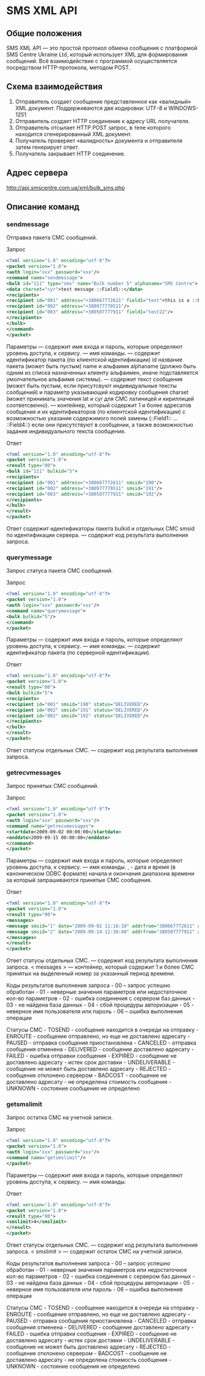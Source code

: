 
# SMS XML API

## Общие положения
SMS XML API — это простой протокол обмена сообщения с платформой SMS Centre Ukraine Ltd, который использует XML для формирования сообщений. Всё взаимодействие с
программой осуществляется посредством HTTP-протокола, методом POST.


## Схема взаимодействия
1. Отправитель создает сообщение представленное как «валидный» XML документ.
Поддерживаются две кодировки: UTF-8 и WINDOWS-1251
2. Отправитель создает HTTP соединение к адресу URL получателя.
3. Отправитель отсылает HTTP POST запрос, в теле которого находится
сгенерированный XML документ.
4. Получатель проверяет «валидность» документа и отправителя затем генерирует
ответ.
5. Получатель закрывает HTTP соединение.


## Адрес сервера
http://api.smscentre.com.ua/xml/bulk_sms.php


## Описание команд

### sendmessage
Отправка пакета СМС сообщений.

Запрос
```xml
<?xml version="1.0" encoding="utf-8"?>
<packet version="1.0">
<auth login="xxx" password="xxx"/>
<command name="sendmessage">
<bulk id="111" type="sms" name="Bulk number 5" alphaname="SMS Centre">
<data charset="cyr">test message ::Field1::</data>
<recipients>
<recipient id="001" address="+380667772611" field1="test">this is a ::Field1:: message </recipient>
<recipient id="002" address="+380977770511"/>
<recipient id="003" address="+380507777911" field1="test22"/>
</recipients>
</bulk>
</command>
</packet>
```

Параметры
<auth> — содержит имя входа и пароль, которые определяют уровень доступа, к сервису.
<command> — имя команды.
<bulk> — содержит идентификатор пакета (по клиентской идентификации) id название пакета (может быть пустым) name и альфаимя alphaname (должно быть одним из списка назначенных клиенту альфаимен, иначе подставляется умолчательное альфаимя системы).
<data> — содержит текст сообщения (может быть пустым, если присутсвуют индивидуальные тексты сообщений) и параметр указывающий кодировку сообщения charset (может принимать значения lat и cyr для СМС латиницей и кириллицей соответсвенно).
<recipients> — контейнер, который содержит 1 и более адресатов сообщения и их идентификаторов (по клиентской идентификации) с возможностью указания содержимого полей замены (::Field1:: … ::Field4::) если они присутствуют в сообщении, а также возможностью задания индивидуального текста сообщения.

Ответ
```xml
<?xml version="1.0" encoding="utf-8"?>
<packet version="1.0">
<result type="00">
<bulk id="111" bulkid="5">
<recipients>
<recipient id="001" address="+380667772611" smsid="190"/>
<recipient id="002" address="+380977770511" smsid="191"/>
<recipient id="003" address="+380507777911" smsid="192"/>
</recipients>
</bulk>
</result>
</packet>
```

Ответ содержит идентификаторы пакета bulkid и отдельных СМС smsid по идентификации сервера.
<result> — содержит код результата выполнения запроса.

### querymessage
Запрос статуса пакета СМС сообщений.

Запрос
```xml
<?xml version="1.0" encoding="utf-8"?>
<packet version="1.0">
<auth login="xxx" password="xxx"/>
<command name="querymessage">
<bulk bulkid="5"/>
</command>
</packet>
```

Параметры
<auth> — содержит имя входа и пароль, которые определяют уровень доступа, к сервису.
<command> — имя команды.
<bulk> — содержит идентификатор пакета (по серверной идентификации).

Ответ
```xml
<?xml version="1.0" encoding="utf-8"?>
<packet version="1.0">
<result type="00">
<bulk bulkid="5">
<recipients>
<recipient id="001" smsid="190" status="DELIVERED"/>
<recipient id="002" smsid="191" status="DELIVERED"/>
<recipient id="002" smsid="192" status="DELIVERED"/>
</recipients>
</bulk>
</result>
</packet>
```

Ответ статусы отдельных СМС.
<result> — содержит код результата выполнения запроса.


### getrecvmessages
Запрос принятых СМС сообщений.

Запрос
```xml
<?xml version="1.0" encoding="utf-8"?>
<packet version="1.0">
<auth login="ххх" password="ххх"/>
<command name="getrecvmessages">
<startdate>2009-09-02 00:00:00</startdate>
<enddate>2009-09-15 00:00:00</enddate>
</command>
</packet>
```

Параметры
<auth> — содержит имя входа и пароль, которые определяют уровень доступа, к сервису.
<command> — имя команды.
<startdate>, <enddate> -  дата и время (в каноническом ODBC формате) начала и окончания диапазона времени за который запрашиваются принятые СМС сообщения.

Ответ
```xml
<?xml version="1.0" encoding="utf-8"?>
<packet version="1.0">
<result type="00">
<messages>
<message smsid="1" date="2009-09-02 11:16:10" addrfrom="380667772611" addrto="380977770511">test</message>
<message smsid="2" date="2009-09-14 12:30:40" addrfrom="380507777911" addrto="380977770511">test</message>
</messages>
</result>
</packet>
```
Ответ статусы отдельных СМС.
<result> — содержит код результата выполнения запроса.
< messages > — контейнер, который содержит 1 и более СМС принятых на выделенный номер за указанный период времени.



Коды результатов выполнения запроса
     - 00 – запрос успешно обработан
     - 01 - неверные значения параметров или недостаточное кол-во параметров
     - 02 - ошибка соединения с сервером баз данных
     - 03 - не найдена база данных
     - 04 - сбой процедуры авторизации
     - 05 - неверное имя пользователя или пароль
     - 06 – ошибка выполнения операции

Статусы СМС
     - TOSEND - сообщение находится в очереди на отправку
     - ENROUTE - сообщение отправлено, но еще не доставлено адресату
     - PAUSED - отправка сообщения приостановлена
     - CANCELED - отправка сообщения отменена
     - DELIVERED - сообщение доставлено адресату
     - FAILED - ошибка отправки сообщения
     - EXPIRED - сообщение не доставлено адресату - истек срок доставки
     - UNDELIVERABLE - сообщение не может быть доставлено адресату
     - REJECTED - сообщение отклонено сервером
     - BADCOST - сообщение не доставлено адресату - не определена стоимость сообщения
     - UNKNOWN - состояние сообщения не определено



### getsmslimit
Запрос остатка СМС на учетной записи.

Запрос
```xml
<?xml version="1.0" encoding="utf-8"?>
<packet version="1.0">
<auth login="ххх" password="ххх"/>
<command name="getsmslimit"/>
</packet>
```

Параметры
<auth> — содержит имя входа и пароль, которые определяют уровень доступа, к сервису.
<command> — имя команды.

Ответ
```xml
<?xml version="1.0" encoding="utf-8"?>
<packet version="1.0">
<result type="00">
<smslimit>4</smslimit>
</result>
</packet>
```
Ответ статусы отдельных СМС.
<result> — содержит код результата выполнения запроса.
< smslimit > — содержит остаток СМС на учетной записи.


Коды результатов выполнения запроса
     - 00 – запрос успешно обработан
     - 01 - неверные значения параметров или недостаточное кол-во параметров
     - 02 - ошибка соединения с сервером баз данных
     - 03 - не найдена база данных
     - 04 - сбой процедуры авторизации
     - 05 - неверное имя пользователя или пароль
     - 06 – ошибка выполнения операции

Статусы СМС
     - TOSEND - сообщение находится в очереди на отправку
     - ENROUTE - сообщение отправлено, но еще не доставлено адресату
     - PAUSED - отправка сообщения приостановлена
     - CANCELED - отправка сообщения отменена
     - DELIVERED - сообщение доставлено адресату
     - FAILED - ошибка отправки сообщения
     - EXPIRED - сообщение не доставлено адресату - истек срок доставки
     - UNDELIVERABLE - сообщение не может быть доставлено адресату
     - REJECTED - сообщение отклонено сервером
     - BADCOST - сообщение не доставлено адресату - не определена стоимость сообщения
     - UNKNOWN - состояние сообщения не определено
